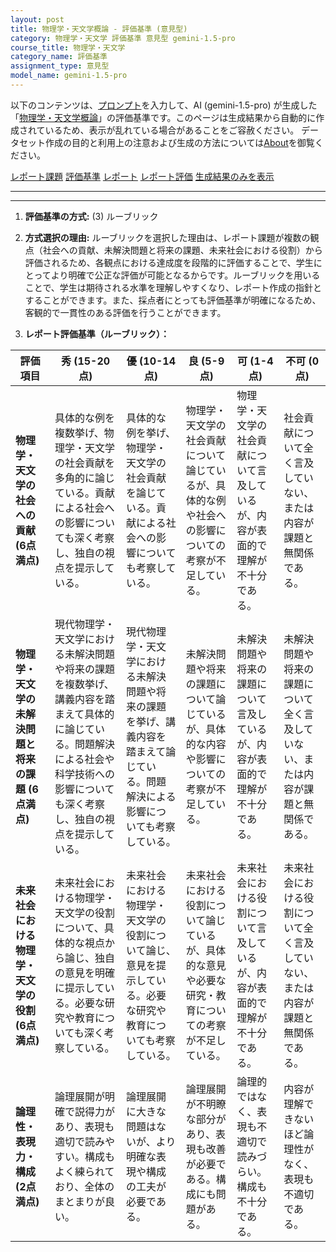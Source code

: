 ```yaml
---
layout: post
title: 物理学・天文学概論 - 評価基準 (意見型)
category: 物理学・天文学 評価基準 意見型 gemini-1.5-pro
course_title: 物理学・天文学
category_name: 評価基準
assignment_type: 意見型
model_name: gemini-1.5-pro
---
```


以下のコンテンツは、[プロンプト](http://127.0.0.1:8000/generated/物理学・天文学/gemini-1.5-pro/prompt_評価基準-意見型.md)を入力して、AI (gemini-1.5-pro) が生成した「[物理学・天文学概論](/contents/物理学・天文学/)」の評価基準です。このページは生成結果から自動的に作成されているため、表示が乱れている場合があることをご容赦ください。
データセット作成の目的と利用上の注意および生成の方法については[About](/About)を御覧ください。

[レポート課題](../レポート課題-意見型)
[評価基準](../評価基準-意見型)
[レポート](../レポート-意見型)
[レポート評価](../レポート評価-意見型)
[生成結果のみを表示](http://127.0.0.1:8000/generated/物理学・天文学/gemini-1.5-pro/評価基準-意見型.md)
  

***
***
  
1. **評価基準の方式:** (3) ルーブリック

2. **方式選択の理由:** ルーブリックを選択した理由は、レポート課題が複数の観点（社会への貢献、未解決問題と将来の課題、未来社会における役割）から評価されるため、各観点における達成度を段階的に評価することで、学生にとってより明確で公正な評価が可能となるからです。ルーブリックを用いることで、学生は期待される水準を理解しやすくなり、レポート作成の指針とすることができます。また、採点者にとっても評価基準が明確になるため、客観的で一貫性のある評価を行うことができます。

3. **レポート評価基準（ルーブリック）：**

| 評価項目 | 秀 (15-20点) | 優 (10-14点) | 良 (5-9点) | 可 (1-4点) | 不可 (0点) |
|---|---|---|---|---|---|
| **物理学・天文学の社会への貢献 (6点満点)** | 具体的な例を複数挙げ、物理学・天文学の社会貢献を多角的に論じている。貢献による社会への影響についても深く考察し、独自の視点を提示している。 | 具体的な例を挙げ、物理学・天文学の社会貢献を論じている。貢献による社会への影響についても考察している。 | 物理学・天文学の社会貢献について論じているが、具体的な例や社会への影響についての考察が不足している。 | 物理学・天文学の社会貢献について言及しているが、内容が表面的で理解が不十分である。 | 社会貢献について全く言及していない、または内容が課題と無関係である。 |
| **物理学・天文学の未解決問題と将来の課題 (6点満点)** | 現代物理学・天文学における未解決問題や将来の課題を複数挙げ、講義内容を踏まえて具体的に論じている。問題解決による社会や科学技術への影響についても深く考察し、独自の視点を提示している。 | 現代物理学・天文学における未解決問題や将来の課題を挙げ、講義内容を踏まえて論じている。問題解決による影響についても考察している。 | 未解決問題や将来の課題について論じているが、具体的な内容や影響についての考察が不足している。 | 未解決問題や将来の課題について言及しているが、内容が表面的で理解が不十分である。 | 未解決問題や将来の課題について全く言及していない、または内容が課題と無関係である。 |
| **未来社会における物理学・天文学の役割 (6点満点)** | 未来社会における物理学・天文学の役割について、具体的な視点から論じ、独自の意見を明確に提示している。必要な研究や教育についても深く考察している。 | 未来社会における物理学・天文学の役割について論じ、意見を提示している。必要な研究や教育についても考察している。 | 未来社会における役割について論じているが、具体的な意見や必要な研究・教育についての考察が不足している。 | 未来社会における役割について言及しているが、内容が表面的で理解が不十分である。 | 未来社会における役割について全く言及していない、または内容が課題と無関係である。 |
| **論理性・表現力・構成 (2点満点)** | 論理展開が明確で説得力があり、表現も適切で読みやすい。構成もよく練られており、全体のまとまりが良い。 | 論理展開に大きな問題はないが、より明確な表現や構成の工夫が必要である。 | 論理展開が不明瞭な部分があり、表現も改善が必要である。構成にも問題がある。 | 論理的ではなく、表現も不適切で読みづらい。構成も不十分である。 | 内容が理解できないほど論理性がなく、表現も不適切である。 |
